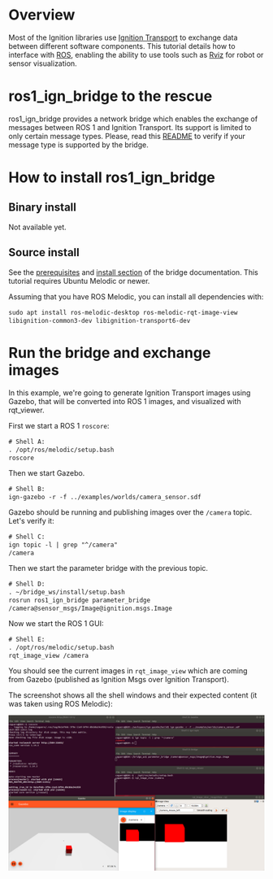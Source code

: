 # Overview

Most of the Ignition libraries use [Ignition Transport](https://bitbucket.org/ignitionrobotics/ign-transport)
to exchange data between different software components. This tutorial details
how to interface with [ROS](http://www.ros.org/), enabling the ability to use
tools such as [Rviz](http://wiki.ros.org/rviz) for robot or sensor
visualization.

# ros1_ign_bridge to the rescue

ros1_ign_bridge provides a network bridge which enables the exchange of messages
between ROS 1 and Ignition Transport. Its support is limited to only certain
message types. Please, read this [README](https://github.com/osrf/ros1_ign_bridge)
to verify if your message type is supported by the bridge.

# How to install ros1_ign_bridge

## Binary install

Not available yet.

## Source install

See the [prerequisites](https://github.com/osrf/ros1_ign_bridge#prerequisites)
and [install section](https://github.com/osrf/ros1_ign_bridge#building-the-bridge-from-source)
of the bridge documentation. This tutorial requires Ubuntu Melodic or newer.

Assuming that you have ROS Melodic, you can install all dependencies with:

```
sudo apt install ros-melodic-desktop ros-melodic-rqt-image-view libignition-common3-dev libignition-transport6-dev
```

# Run the bridge and exchange images

In this example, we're going to generate Ignition Transport images using Gazebo, that will be converted into ROS 1 images, and visualized with rqt_viewer.

First we start a ROS 1 `roscore`:

```
# Shell A:
. /opt/ros/melodic/setup.bash
roscore
```

Then we start Gazebo.

```
# Shell B:
ign-gazebo -r -f ../examples/worlds/camera_sensor.sdf
```

Gazebo should be running and publishing images over the `/camera` topic.
Let's verify it:

```
# Shell C:
ign topic -l | grep "^/camera"
/camera
```

Then we start the parameter bridge with the previous topic.

```
# Shell D:
. ~/bridge_ws/install/setup.bash
rosrun ros1_ign_bridge parameter_bridge /camera@sensor_msgs/Image@ignition.msgs.Image
```

Now we start the ROS 1 GUI:

```
# Shell E:
. /opt/ros/melodic/setup.bash
rqt_image_view /camera
```

You should see the current images in `rqt_image_view` which are coming from
Gazebo (published as Ignition Msgs over Ignition Transport).

The screenshot shows all the shell windows and their expected content
(it was taken using ROS Melodic):


![Ignition Transport images and ROS 1 rqt](images/bridge_image_exchange_ign-gazebo.png)
